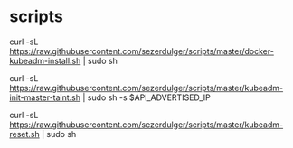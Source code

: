 # scripts

curl -sL https://raw.githubusercontent.com/sezerdulger/scripts/master/docker-kubeadm-install.sh | sudo sh

curl -sL https://raw.githubusercontent.com/sezerdulger/scripts/master/kubeadm-init-master-taint.sh | sudo sh -s $API_ADVERTISED_IP


curl -sL https://raw.githubusercontent.com/sezerdulger/scripts/master/kubeadm-reset.sh | sudo sh
